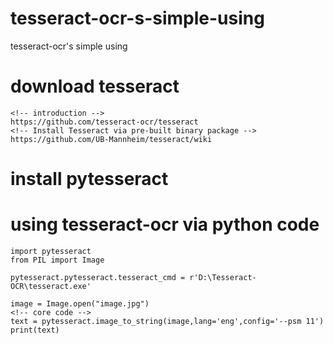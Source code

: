 # tesseract-ocr-s-simple-using
tesseract-ocr's simple using

# download tesseract
```
<!-- introduction -->
https://github.com/tesseract-ocr/tesseract
<!-- Install Tesseract via pre-built binary package -->
https://github.com/UB-Mannheim/tesseract/wiki
```

# install pytesseract


# using tesseract-ocr via python code
```
import pytesseract
from PIL import Image

pytesseract.pytesseract.tesseract_cmd = r'D:\Tesseract-OCR\tesseract.exe'

image = Image.open("image.jpg")
<!-- core code -->
text = pytesseract.image_to_string(image,lang='eng',config='--psm 11')
print(text)
```